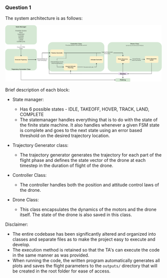 
### Question 1

The system architecture is as follows:

![](systemarch.png)

Brief description of each block:
- State manager:
    - Has 6 possible states - IDLE, TAKEOFF, HOVER, TRACK, LAND, COMPLETE
    - The statemanager handles everything that is to do with the state of the finite state machine. It also handles whenever a given FSM state is complete and goes to the next state using an error based threshold on the desired trajectory location.

- Trajectory Generator class:
    - The trajectory generator generates the trajectory for each part of the flight phase and defines the state vector of the drone at each timestep in the duration of flight of the drone. 

- Controller Class:
    - The controller handles both the position and attitude control laws of the drone. 

- Drone Class:
    - This class encapsulates the dynamics of the motors and the drone itself. The state of the drone is also saved in this class.


Disclaimer:
- The entire codebase has been significantly altered and organized into classes and separate files as to make the project easy to execute and develop.
- The execution method is retained so that the TA's can execute the code in the same manner as was provided.
- When running the code, the written program automatically generates all plots and saves the flight parameters to the `outputs/` directory that will be created in the root folder for ease of access.

